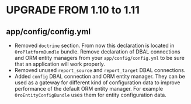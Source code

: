 UPGRADE FROM 1.10 to 1.11
=========================

## app/config/config.yml

- Removed `doctrine` section. From now this declaration is located in `OroPlatformBundle` bundle. Remove declaration of DBAL connections and ORM entity managers from your `app/config/config.yml` to be sure that an application will work properly.
- Removed unused `report_source` and `report_target` DBAL connections.
- Added `config` DBAL connection and ORM entity manager. They can be used as a gateway for different kind of configuration data to improve performance of the default ORM entity manager. For example `OroEntityConfigBundle` uses them for entity configuration data.
